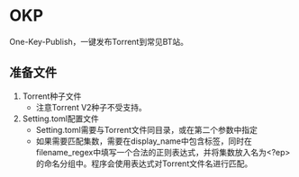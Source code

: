 # OKP
One-Key-Publish，一键发布Torrent到常见BT站。

## 准备文件
1. Torrent种子文件
    - 注意Torrent V2种子不受支持。
2. Setting.toml配置文件
    - Setting.toml需要与Torrent文件同目录，或在第二个参数中指定
    - 如果需要匹配集数，需要在display_name中包含<ep>标签，同时在filename_regex中填写一个合法的正则表达式，并将集数放入名为<?ep>的命名分组中。程序会使用表达式对Torrent文件名进行匹配。

